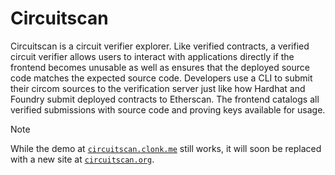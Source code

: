 # Circuitscan

Circuitscan is a circuit verifier explorer. Like verified contracts, a verified circuit verifier allows users to interact with applications directly if the frontend becomes unusable as well as ensures that the deployed source code matches the expected source code. Developers use a CLI to submit their circom sources to the verification server just like how Hardhat and Foundry submit deployed contracts to Etherscan. The frontend catalogs all verified submissions with source code and proving keys available for usage.

> [!NOTE]
> While the demo at [`circuitscan.clonk.me`](https://circuitscan.clonk.me) still works, it will soon be replaced with a new site at [`circuitscan.org`](https://circuitscan.org).
